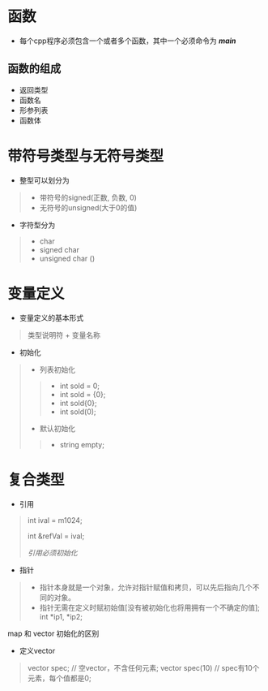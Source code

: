 # 函数
- 每个cpp程序必须包含一个或者多个函数，其中一个必须命令为 ***main***
## 函数的组成
- 返回类型
- 函数名
- 形参列表
- 函数体
# 带符号类型与无符号类型
- 整型可以划分为
> - 带符号的signed(正数, 负数, 0)
> - 无符号的unsigned(大于0的值)

- 字符型分为
> - char
> - signed char
> - unsigned char ()

# 变量定义
- 变量定义的基本形式
> 类型说明符 + 变量名称

- 初始化
> - 列表初始化
>> - int sold = 0;
>> - int sold = {0};
>> - int sold{0};
>> - int sold(0);
> - 默认初始化
>> - string empty;

# 复合类型
- 引用
> int ival = m1024;
> 
> int &refVal = ival;
> 
> *引用必须初始化*
- 指针
> - 指针本身就是一个对象，允许对指针赋值和拷贝，可以先后指向几个不同的对象。
> - 指针无需在定义时赋初始值[没有被初始化也将用拥有一个不确定的值];  
> int *ip1, *ip2; 

map 和 vector 初始化的区别
- 定义vector
> vector<int> spec;  // 空vector，不含任何元素;
> vector<int> spec(10) // spec有10个元素，每个值都是0;

